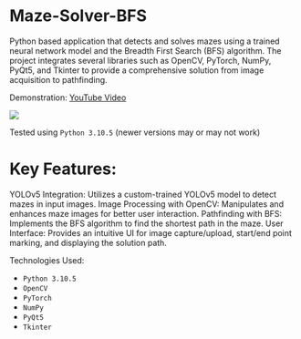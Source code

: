 # Maze-Solver-BFS
Python based application that detects and solves mazes using a trained neural network model and the Breadth First Search (BFS) algorithm. The project integrates several libraries such as OpenCV, PyTorch, NumPy, PyQt5, and Tkinter to provide a comprehensive solution from image acquisition to pathfinding.

Demonstration: [YouTube Video](https://www.youtube.com/)

<img src="test_imgs/screen.png"> 

Tested using `Python 3.10.5` (newer versions may or may not work)

# Key Features:

YOLOv5 Integration: Utilizes a custom-trained YOLOv5 model to detect mazes in input images.
Image Processing with OpenCV: Manipulates and enhances maze images for better user interaction.
Pathfinding with BFS: Implements the BFS algorithm to find the shortest path in the maze.
User Interface: Provides an intuitive UI for image capture/upload, start/end point marking, and displaying the solution path.


Technologies Used:

- `Python 3.10.5`
- `OpenCV`
- `PyTorch`
- `NumPy`
- `PyQt5`
- `Tkinter`
